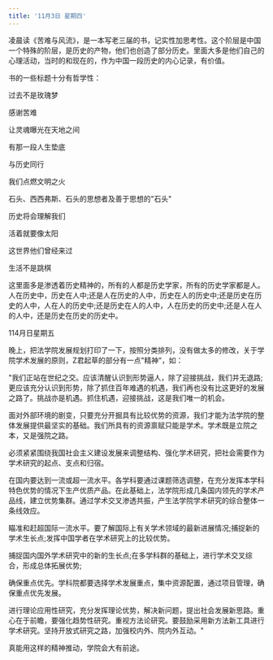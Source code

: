 ```yaml
---
title: '11月3日 星期四'
---
```


凌晨读《苦难与风流》，是一本写老三届的书，记实性加思考性。这个阶层是中国一个特殊的阶层，是历史的产物，他们也创造了部分历史。里面大多是他们自己的心理活动，当时的和现在的，作为中国一段历史的内心记录，有价值。

书的一些标题十分有哲学性：

过去不是玫瑰梦

感谢苦难

让灵魂曝光在天地之间

有那一段人生垫底

与历史同行

我们点燃文明之火

石头、西西弗斯、石头的思想者及善于思想的"石头"

历史将会理解我们

活着就要像太阳

这世界他们曾经来过

生活不是跳棋

这里面多是渗透着历史精神的，所有的人都是历史学家，所有的历史学家都是人。人在历史中，历史在人中;还是人在历史的人中，历史在人的历史中;还是历史在历史的人中，人在人的历史中;还是历史在人的人中，人在历史的历史中;还是人在人的人中，还是历史在历史的历史中。

114月日星期五

晚上，把法学院发展规划打印了一下，按照分类排列，没有做太多的修改，关于学院学术发展的原则，Z君起草的部分有一点"精神"，如：

"我们正站在世纪之交。应该清醒认识到形势逼人，除了迎接挑战，我们并无退路;更应该充分认识到形势，除了抓住百年难遇的机遇，我们再也没有比这更好的发展之路了。挑战亦是机遇。抓住机遇，迎接挑战，这是我们唯一的机会。

面对外部环境的剧变，只要充分开掘具有比较优势的资源，我们才能为法学院的整体发展提供最坚实的基础。我们所具有的资源禀赋只能是学术。学术既是立院之本，又是强院之路。

必须紧紧围绕我国社会主义建设发展来调整结构、强化学术研究，把社会需要作为学术研究的起点、支点和归宿。

在国内要达到一流或超一流水平。各学科要通过课题筛选调整，在充分发挥本学科特色优势的情况下生产优质产品。在此基础上，法学院形成几条国内领先的学术产品线，建立优势集群。通过学术交叉渗透共振，产生法学院学术研究的综合整体一条线效应。

瞄准和赶超国际一流水平。要了解国际上有关学术领域的最新进展情况;捕捉新的学术生长点;发挥中国学者在学术研究上的比较优势。

捕捉国内国外学术研究中的新的生长点;在多学科群的基础上，进行学术交叉综合，形成总体拓展优势;

确保重点优先。学科院都要选择学术发展重点，集中资源配置，通过项目管理，确保重点优先发展。

进行理论应用性研究，充分发挥理论优势，解决新问题，提出社会发展新思路。重心在于前瞻，要强化趋势性研究。重视方法论研究。要鼓励采用新方法新工具进行学术研究。坚持开放式研究之路，加强校内外、院内外互动。"

真能用这样的精神推动，学院会大有前途。

